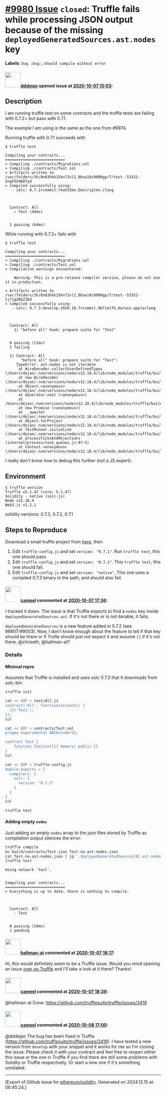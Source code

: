 # [\#9980 Issue](https://github.com/ethereum/solidity/issues/9980) `closed`: Truffle fails while processing JSON output because of the missing `deployedGeneratedSources.ast.nodes` key
**Labels**: `bug :bug:`, `should compile without error`


#### <img src="https://avatars.githubusercontent.com/u/1482564?u=539d1592b88943f77df13809d6172ad7fa6a06b3&v=4" width="50">[dddejan](https://github.com/dddejan) opened issue at [2020-10-07 15:03](https://github.com/ethereum/solidity/issues/9980):

## Description

I am running truffle test on some contracts and the truffle tests are failing with 0.7.2+ but pass with 0.7.1. 

The example I am using is the same as the one from #9974.

Running truffle with 0.7.1 succeeds with  

```console
$ truffle test

Compiling your contracts...
===========================
> Compiling ./contracts/Migrations.sol
> Compiling ./contracts/Test.sol
> Artifacts written to /var/folders/3h/8n83hkk15kn72vl2_8bsw18c0000gp/T/test--53322-2ngFO246D7yd
> Compiled successfully using:
   - solc: 0.7.1+commit.f4a555be.Emscripten.clang



  Contract: All
    ✓ Test (44ms)


  1 passing (64ms)
``` 

While running with 0.7.2+ fails with 

```console
$ truffle test

Compiling your contracts...
===========================
> Compiling ./contracts/Migrations.sol
> Compiling ./contracts/Test.sol
> Compilation warnings encountered:

    Warning: This is a pre-release compiler version, please do not use it in production.

> Artifacts written to /var/folders/3h/8n83hkk15kn72vl2_8bsw18c0000gp/T/test--53352-tjf1g2K6ZZ8d
> Compiled successfully using:
   - solc: 0.7.3-develop.2020.10.7+commit.9bfce1f6.Darwin.appleclang



  Contract: All
    1) "before all" hook: prepare suite for "Test"


  0 passing (11ms)
  1 failing

  1) Contract: All
       "before all" hook: prepare suite for "Test":
     TypeError: ast.nodes is not iterable
      at WireDecoder.collectUserDefinedTypes (/Users/dejan/.nvm/versions/node/v12.18.4/lib/node_modules/truffle/build/webpack:/packages/decoder/dist/decoders.js:130:1)
      at new WireDecoder (/Users/dejan/.nvm/versions/node/v12.18.4/lib/node_modules/truffle/build/webpack:/packages/decoder/dist/decoders.js:101:10)
      at Object.<anonymous> (/Users/dejan/.nvm/versions/node/v12.18.4/lib/node_modules/truffle/build/webpack:/packages/decoder/dist/index.js:187:1)
      at Generator.next (<anonymous>)
      at /Users/dejan/.nvm/versions/node/v12.18.4/lib/node_modules/truffle/build/webpack:/packages/decoder/dist/index.js:145:1
      at new Promise (<anonymous>)
      at __awaiter (/Users/dejan/.nvm/versions/node/v12.18.4/lib/node_modules/truffle/build/webpack:/packages/decoder/dist/index.js:141:1)
      at Object.forProject (/Users/dejan/.nvm/versions/node/v12.18.4/lib/node_modules/truffle/build/webpack:/packages/decoder/dist/index.js:185:1)
      at TestRunner.initialize (/Users/dejan/.nvm/versions/node/v12.18.4/lib/node_modules/truffle/build/webpack:/packages/core/lib/testing/TestRunner.js:67:1)
      at processTicksAndRejections (internal/process/task_queues.js:97:5)
      at Context.<anonymous> (/Users/dejan/.nvm/versions/node/v12.18.4/lib/node_modules/truffle/build/webpack:/packages/core/lib/test.js:336:1)
```

I really don't know how to debug this further (not a JS expert).

## Environment

```truffle version
$ truffle version
Truffle v5.1.47 (core: 5.1.47)
Solidity - native (solc-js)
Node v12.18.4
Web3.js v1.2.1
```

solidity versions: 0.7.3, 0.7.2, 0.7.1

## Steps to Reproduce

Download a small truffle project from [here](http://csl.sri.com/~dejan/bug.tar.gz), then

1. Edit `truffle-config.js` and set `version: "0.7.1"`. Run `truffle test`, this one should pass.
2. Edit `truffle-config.js` and set `version: "0.7.2"`. This `truffle test`, this one should fail.
3. Edit `truffle-config.js` and set `version: "native"`. This one uses a compiled 0.7.3 binary in the path, and should also fail.

#### <img src="https://avatars.githubusercontent.com/u/137030?v=4" width="50">[cameel](https://github.com/cameel) commented at [2020-10-07 17:36](https://github.com/ethereum/solidity/issues/9980#issuecomment-705088335):

I tracked it down. The issue is that Truffle expects to find a `nodes` key inside `deployedGeneratedSources.ast`. If it's not there or is not iterable, it fails.

`deployedGeneratedSources` is a new feature added in 0.7.2 (see #8807/#9053). Now, I don't know enough about the feature to tell if that key should be there or if Trufle should just not expect it and assume `[]` if it's not there.
@chriseth, @haltman-at?

### Details
#### Minimal repro
Assumes that Truffle is installed and uses solc 0.7.3 that it downloads from solc-bin:

```bash
truffle init

cat << EOF > test/All.js
contract('All', function(accounts) {
  it('Test');
});
EOF

cat << EOF > contracts/Test.sol
pragma experimental ABIEncoderV2;

contract Test {
    function foo(uint[1] memory) public {}
}
EOF

cat << EOF > truffle-config.js
module.exports = {
  compilers: {
    solc: {
      version: "0.7.3"
    }
  }
}
EOF

truffle test
```

#### Adding empty `nodes`
Just adding an empty `nodes` array to the json files stored by Truffle as compilation output silences the error:
```bash
truffle compile
mv build/contracts/Test.json Test-no-ast-nodes.json
cat Test-no-ast-nodes.json | jq '.deployedGeneratedSources[0].ast.nodes = []' > build/contracts/Test.json Test-no-ast-nodes.json
truffle test
```

```
Using network 'test'.


Compiling your contracts...
===========================
> Everything is up to date, there is nothing to compile.



  Contract: All
    - Test


  0 passing (19ms)
  1 pending
```

#### <img src="https://avatars.githubusercontent.com/u/35589221?v=4" width="50">[haltman-at](https://github.com/haltman-at) commented at [2020-10-07 18:17](https://github.com/ethereum/solidity/issues/9980#issuecomment-705110326):

Hi, this would definitely seem to be a Truffle issue.  Would you mind opening an issue [over on Truffle](https://github.com/trufflesuite/truffle/issues) and I'll take a look at it there?  Thanks!

#### <img src="https://avatars.githubusercontent.com/u/137030?v=4" width="50">[cameel](https://github.com/cameel) commented at [2020-10-07 18:39](https://github.com/ethereum/solidity/issues/9980#issuecomment-705121971):

@haltman-at Done: https://github.com/trufflesuite/truffle/issues/3419

#### <img src="https://avatars.githubusercontent.com/u/137030?v=4" width="50">[cameel](https://github.com/cameel) commented at [2020-10-08 17:00](https://github.com/ethereum/solidity/issues/9980#issuecomment-705700469):

@dddejan The bug has been fixed in Truffle (https://github.com/trufflesuite/truffle/issues/3419). I have tested a new version from `develop` with your snippet and it works for me so I'm closing the issue. Please check it with your contract and feel free to reopen either this issue or the one in Truffle if you find there are still some problems with Solidity or Truffle respectively. Or start a new one if it's something unrelated.


-------------------------------------------------------------------------------



[Export of Github issue for [ethereum/solidity](https://github.com/ethereum/solidity). Generated on 2024.12.15 at 06:45:24.]
